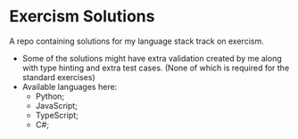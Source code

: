 # Exercism Solutions
A repo containing solutions for my language stack track on exercism.

- Some of the solutions might have extra validation created by me along with type hinting and extra test cases. (None of which is required for the standard exercises)
- Available languages here:
  - Python;
  - JavaScript;
  - TypeScript;
  - C#;
